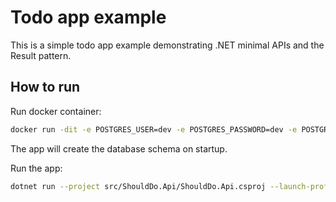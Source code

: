 # Todo app example

This is a simple todo app example demonstrating .NET minimal APIs and the Result pattern.


## How to run

Run docker container:

```bash
docker run -dit -e POSTGRES_USER=dev -e POSTGRES_PASSWORD=dev -e POSTGRES_DB=shoulddo -p 127.0.0.1:5432:5432 --name db postgres:18
```

The app will create the database schema on startup.

Run the app:

```bash
dotnet run --project src/ShouldDo.Api/ShouldDo.Api.csproj --launch-profile https
```